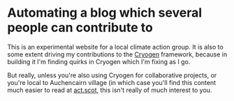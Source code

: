 # Automating a blog which several people can contribute to

This is an experimental website for a local climate action group. It is also to some 
extent driving my contributions to the [Cryogen](http://cryogenweb.org/) framework,
because in building it I'm finding quirks in Cryogen which I'm fixing as I go.

But really, unless you're also using Cryogen for collaborative projects, or you're 
local to Auchencairn village (in which case you'll find this content much easier to
read at [act.scot](https://act.scot), this isn't really of much interest to you.
